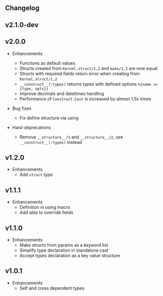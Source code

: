 ## Changelog

## v2.1.0-dev

## v2.0.0

* Enhancements
  * Functions as default values
  * Structs created from `Kernel.struct/1,2` and `make/1,2` are now equal
  * Structs with required fields return error when creating from `Kernel.struct/1,2`
  * `__construct__(:types)` returns types with defined options `%{name => {type, opts}}`
  * Improve decimals and datetimes handling
  * Performance of `Construct.Cast` is increased by almost 1.5x times

* Bug fixes
  * Fix define structure via using

* Hard-deprecations
  * Remove `__structure__/1` and `__structure__/2`, use `__construct__(:types)` instead

## v1.2.0

* Enhancements
  * Add `struct` type

## v1.1.1

* Enhancements
  * Definition in using macro
  * Add able to override fields

## v1.1.0

* Enhancements
  * Make structs from params as a keyword list
  * Simplify type declaration in standalone cast
  * Accept types declaration as a key value structure

## v1.0.1

* Enhancements
  * Self and cross dependent types
